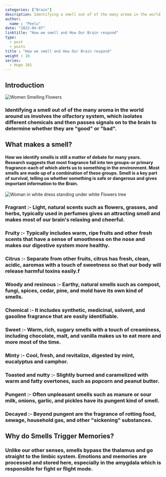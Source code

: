 ```yaml
---
categories: ["Brain"]
description: Identifying a smell out of of the many aroma in the world around us involves the olfactory system, which isolates different chemicals and then passes signals on to the brain to determine whether they are "good" or "bad".
author:
  name : "Peelu"
date: "2022-04-07"
linktitle: "How we smell and How Our Brain respond"
type: 
  - post
  - posts
title : "How we smell and How Our Brain respond"
weight : 10
series:  
  - Hugo 101
---
```


## Introduction

![Women Smelling Flowers](/smell.webp)

### Identifying a smell out of of the many aroma in the world around us involves the olfactory system, which isolates different chemicals and then passes signals on to the brain to determine whether they are "good" or "bad".

## What makes a smell?

#### How we identify smells is still a matter of debate for many years. Research suggests that most fragrance fall into ten groups-or primary fragrance-each of which alerts us to something in the environment. Most smells are made up of a combination of these groups. Smell is a key part of survival, telling us whether something is safe or dangerous and gives important information to the Brain.

![Woman in white dress standing under white Flowers tree](/smell1.webp)

### Fragrant :- Light, natural scents such as flowers, grasses, and herbs, typically used in perfumes gives an attracting smell and makes most of our brain's relaxing and cheerful.

### Fruity :- Typically includes warm, ripe fruits and other fresh scents that have a sense of smoothness on the nose and makes our digestive system more healthy.

### Citrus :- Separate from other fruits, citrus has fresh, clean, acidic, aaromas with a touch of sweetness so that our body will release harmful toxins easily.f

### Woody and resinous :- Earthy, natural smells such as compost, fungi, spices, cedar, pine, and mold have its own kind of smells.

### Chemical :- It includes synthetic, medicinal, solvent, and gasoline fragrance that are easily identifiable.

### Sweet :- Warm, rich, sugary smells with a touch of creaminess, including chocolate, malt, and vanilla makes us to eat more and more most of the time.

### Minty :- Cool, fresh, and revitalize, digested by mint, eucalyptus and camphor.

### Toasted and nutty :- Slightly burned and caramelized with warm and fatty overtones, such as popcorn and peanut butter.

### Pungent :- Often unpleasant smells such as manure or sour milk, onions, garlic, and pickles have its pungent kind of smell.

### Decayed :- Beyond pungent are the fragrance of rotting food, sewage, household gas, and other "sickening" substances.

## Why do Smells Trigger Memories?

### Unlike our other senses, smells bypass the thalamus and go straight to the limbic system. Emotions and memories are processed and stored here, especially in the amygdala which is responsible for fight or flight mode.

